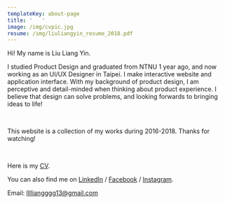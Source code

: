 ```yaml
---
templateKey: about-page
title: '   '
image: /img/cvpic.jpg
resume: /img/liuliangyin_resume_2018.pdf
---
```

Hi! My name is Liu Liang Yin.

I studied Product Design and graduated from NTNU 1 year ago, and now working as an UI/UX  Designer in Taipei. I make interactive website and application interface. With my background of product design, I am perceptive and detail-minded when thinking about product experience. I believe that design can solve problems, and looking forwards to bringing ideas to life!

<br/>

This website is a collection of my works during 2016-2018. Thanks for watching!

<br/>

Here is my [CV](https://liuliangyin.com/img/liuliangyin_resume_2018.pdf).

You can also find me on [LinkedIn](linkedin.com/in/liuliangyin)  / [Facebook](https://www.facebook.com/LIULIANGYIN)  / [Instagram](https://www.instagram.com/liang_yin_liu/).

Email: lllliangggg13@gmail.com
